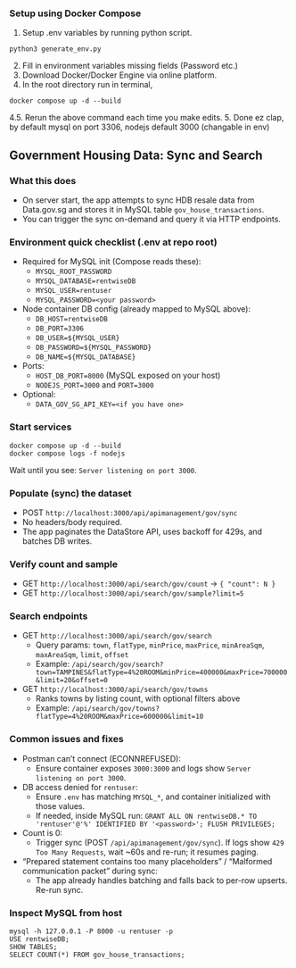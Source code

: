 ### Setup using Docker Compose
1. Setup .env variables by running python script.
```
python3 generate_env.py
```
2. Fill in environment variables missing fields (Password etc.)
3. Download Docker/Docker Engine via online platform.
4. In the root directory run in terminal, 
```
docker compose up -d --build
```
4.5. Rerun the above command each time you make edits.
5. Done ez clap, by default mysql on port 3306, nodejs default 3000 (changable in env)

## Government Housing Data: Sync and Search

### What this does
- On server start, the app attempts to sync HDB resale data from Data.gov.sg and stores it in MySQL table `gov_house_transactions`.
- You can trigger the sync on-demand and query it via HTTP endpoints.

### Environment quick checklist (.env at repo root)
- Required for MySQL init (Compose reads these):
  - `MYSQL_ROOT_PASSWORD`
  - `MYSQL_DATABASE=rentwiseDB`
  - `MYSQL_USER=rentuser`
  - `MYSQL_PASSWORD=<your password>`
- Node container DB config (already mapped to MySQL above):
  - `DB_HOST=rentwiseDB`
  - `DB_PORT=3306`
  - `DB_USER=${MYSQL_USER}`
  - `DB_PASSWORD=${MYSQL_PASSWORD}`
  - `DB_NAME=${MYSQL_DATABASE}`
- Ports:
  - `HOST_DB_PORT=8000` (MySQL exposed on your host)
  - `NODEJS_PORT=3000` and `PORT=3000`
- Optional:
  - `DATA_GOV_SG_API_KEY=<if you have one>`

### Start services
```
docker compose up -d --build
docker compose logs -f nodejs
```
Wait until you see: `Server listening on port 3000`.

### Populate (sync) the dataset
- POST `http://localhost:3000/api/apimanagement/gov/sync`
- No headers/body required.
- The app paginates the DataStore API, uses backoff for 429s, and batches DB writes.

### Verify count and sample
- GET `http://localhost:3000/api/search/gov/count` → `{ "count": N }`
- GET `http://localhost:3000/api/search/gov/sample?limit=5`

### Search endpoints
- GET `http://localhost:3000/api/search/gov/search`
  - Query params: `town`, `flatType`, `minPrice`, `maxPrice`, `minAreaSqm`, `maxAreaSqm`, `limit`, `offset`
  - Example: `/api/search/gov/search?town=TAMPINES&flatType=4%20ROOM&minPrice=400000&maxPrice=700000&limit=20&offset=0`
- GET `http://localhost:3000/api/search/gov/towns`
  - Ranks towns by listing count, with optional filters above
  - Example: `/api/search/gov/towns?flatType=4%20ROOM&maxPrice=600000&limit=10`

### Common issues and fixes
- Postman can’t connect (ECONNREFUSED):
  - Ensure container exposes `3000:3000` and logs show `Server listening on port 3000`.
- DB access denied for `rentuser`:
  - Ensure `.env` has matching `MYSQL_*`, and container initialized with those values.
  - If needed, inside MySQL run: `GRANT ALL ON rentwiseDB.* TO 'rentuser'@'%' IDENTIFIED BY '<password>'; FLUSH PRIVILEGES;`
- Count is 0:
  - Trigger sync (POST `/api/apimanagement/gov/sync`). If logs show `429 Too Many Requests`, wait ~60s and re-run; it resumes paging.
- “Prepared statement contains too many placeholders” / “Malformed communication packet” during sync:
  - The app already handles batching and falls back to per-row upserts. Re-run sync.

### Inspect MySQL from host
```
mysql -h 127.0.0.1 -P 8000 -u rentuser -p
USE rentwiseDB;
SHOW TABLES;
SELECT COUNT(*) FROM gov_house_transactions;
```